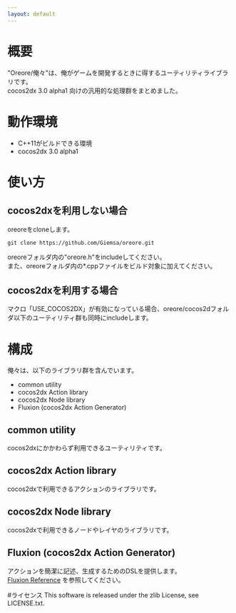 ```yaml
---
layout: default
---
```

# 概要
"Oreore/俺々"は、俺がゲームを開発するときに得するユーティリティライブラリです。  
cocos2dx 3.0 alpha1 向けの汎用的な処理群をまとめました。

# 動作環境
* C++11がビルドできる環境
* cocos2dx 3.0 alpha1

# 使い方
## cocos2dxを利用しない場合
oreoreをcloneします。

	git clone https://github.com/Giemsa/oreore.git

oreoreフォルダ内の"oreore.h"をincludeしてください。  
また、oreoreフォルダ内の*.cppファイルをビルド対象に加えてください。

## cocos2dxを利用する場合
マクロ「USE_COCOS2DX」が有効になっている場合、oreore/cocos2dフォルダ以下のユーティリティ群も同時にincludeします。

# 構成
俺々は、以下のライブラリ群を含んでいます。

* common utility
* cocos2dx Action library
* cocos2dx Node library
* Fluxion (cocos2dx Action Generator)

## common utility
cocos2dxにかかわらず利用できるユーティリティです。

## cocos2dx Action library
cocos2dxで利用できるアクションのライブラリです。

## cocos2dx Node library
cocos2dxで利用できるノードやレイヤのライブラリです。

## Fluxion (cocos2dx Action Generator)
アクションを簡潔に記述、生成するためのDSLを提供します。  
[Fluxion Reference](/fluxion.html) を参照してください。

#ライセンス
This software is released under the zlib License, see LICENSE.txt.